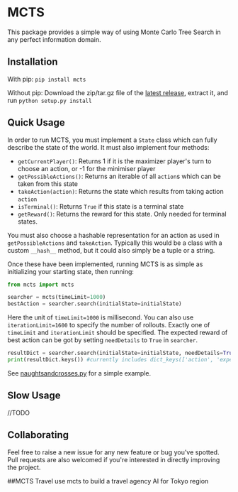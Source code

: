 # MCTS

This package provides a simple way of using Monte Carlo Tree Search in any perfect information domain.

## Installation

With pip: `pip install mcts`

Without pip: Download the zip/tar.gz file of the [latest release](https://github.com/pbsinclair42/MCTS/releases), extract it, and run `python setup.py install`

## Quick Usage

In order to run MCTS, you must implement a `State` class which can fully describe the state of the world.  It must also implement four methods:

- `getCurrentPlayer()`: Returns 1 if it is the maximizer player's turn to choose an action, or -1 for the minimiser player
- `getPossibleActions()`: Returns an iterable of all `action`s which can be taken from this state
- `takeAction(action)`: Returns the state which results from taking action `action`
- `isTerminal()`: Returns `True` if this state is a terminal state
- `getReward()`: Returns the reward for this state.  Only needed for terminal states.

You must also choose a hashable representation for an action as used in `getPossibleActions` and `takeAction`.  Typically this would be a class with a custom `__hash__` method, but it could also simply be a tuple or a string.

Once these have been implemented, running MCTS is as simple as initializing your starting state, then running:

```python
from mcts import mcts

searcher = mcts(timeLimit=1000)
bestAction = searcher.search(initialState=initialState)
```
Here the unit of `timeLimit=1000` is millisecond. You can also use `iterationLimit=1600` to specify the number of rollouts. Exactly one of `timeLimit` and `iterationLimit` should be specified. The expected reward of best action can be got by setting `needDetails` to `True` in `searcher`.

```python
resultDict = searcher.search(initialState=initialState, needDetails=True)
print(resultDict.keys()) #currently includes dict_keys(['action', 'expectedReward'])
```

See [naughtsandcrosses.py](https://github.com/pbsinclair42/MCTS/blob/master/naughtsandcrosses.py) for a simple example.

## Slow Usage
//TODO

## Collaborating

Feel free to raise a new issue for any new feature or bug you've spotted. Pull requests are also welcomed if you're interested in directly improving the project.

##MCTS Travel
use mcts to build a travel agency AI for Tokyo region
